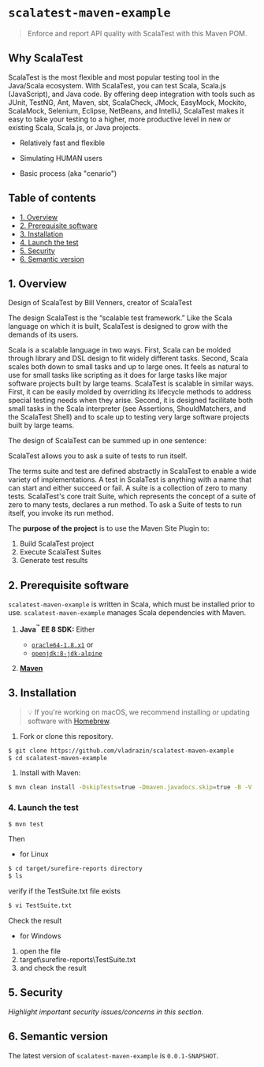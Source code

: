 ﻿# `scalatest-maven-example`
> Enforce and report API quality with ScalaTest with this Maven POM.

## Why ScalaTest
ScalaTest is the most flexible and most popular testing tool in the Java/Scala ecosystem. With ScalaTest, you can test Scala, Scala.js (JavaScript), and Java code. By offering deep integration with tools such as JUnit, TestNG, Ant, Maven, sbt, ScalaCheck, JMock, EasyMock, Mockito, ScalaMock, Selenium, Eclipse, NetBeans, and IntelliJ, ScalaTest makes it easy to take your testing to a higher, more productive level in new or existing Scala, Scala.js, or Java projects.

* Relatively fast and flexible

* Simulating HUMAN users


* Basic process (aka "cenario")


## Table of contents
<!-- ⛔️ AUTO-GENERATED-CONTENT:START (TOC:excludeText=Table of contents) -->
- [1. Overview](#1-overview)
- [2. Prerequisite software](#2-prerequisite-software)
- [3. Installation](#3-installation)
- [4. Launch the test](#4-launch-the-test)
- [5. Security](#5-security)
- [6. Semantic version](#6-semantic-version)
<!-- ⛔️ AUTO-GENERATED-CONTENT:END -->


## 1. Overview

Design of ScalaTest
by Bill Venners, creator of ScalaTest

The design
ScalaTest is the “scalable test framework.” Like the Scala language on which it is built, ScalaTest is designed to grow with the demands of its users.

Scala is a scalable language in two ways. First, Scala can be molded through library and DSL design to fit widely different tasks. Second, Scala scales both down to small tasks and up to large ones. It feels as natural to use for small tasks like scripting as it does for large tasks like major software projects built by large teams. ScalaTest is scalable in similar ways. First, it can be easily molded by overriding its lifecycle methods to address special testing needs when they arise. Second, it is designed facilitate both small tasks in the Scala interpreter (see Assertions, ShouldMatchers, and the ScalaTest Shell) and to scale up to testing very large software projects built by large teams.

The design of ScalaTest can be summed up in one sentence:

ScalaTest allows you to ask a suite of tests to run itself.

The terms suite and test are defined abstractly in ScalaTest to enable a wide variety of implementations. A test in ScalaTest is anything with a name that can start and either succeed or fail. A suite is a collection of zero to many tests. ScalaTest's core trait Suite, which represents the concept of a suite of zero to many tests, declares a run method. To ask a Suite of tests to run itself, you invoke its run method.


The **purpose of the project** is to use the Maven Site Plugin to:
  1. Build ScalaTest project
  2. Execute ScalaTest Suites
  3. Generate test results
  

## 2. Prerequisite software

`scalatest-maven-example` is written in Scala, which must be installed prior to use. `scalatest-maven-example` manages Scala dependencies with Maven.

 1. **Java<sup>:tm:</sup> EE 8 SDK:** Either
    * [`oracle64-1.8.x1`](http://www.oracle.com/technetwork/java/javase/downloads/index.html) or
    * [`openjdk:8-jdk-alpine`](https://github.com/docker-library/openjdk/blob/b4f29ba829765552239bd18f272fcdaf09eca259/8-jdk/alpine/Dockerfile)

 1. [**Maven**](https://maven.apache.org/download.cgi)
 


## 3. Installation
> :bulb: If you're working on macOS, we recommend installing or updating software with [Homebrew](https://brew.sh/).

  1. Fork or clone this repository.

  ```bash
  $ git clone https://github.com/vladrazin/scalatest-maven-example
  $ cd scalatest-maven-example
  ```

  1. Install with Maven:

  ```bash
  $ mvn clean install -DskipTests=true -Dmaven.javadocs.skip=true -B -V
  ```


### 4. Launch the test

```bash
$ mvn test
```

Then 
* for Linux
```bash
$ cd target/surefire-reports directory
$ ls
```
verify if the TestSuite.txt file exists

```bash
$ vi TestSuite.txt
```
Check the result

* for Windows
1. open the file
2. target\surefire-reports\TestSuite.txt
3. and check the result

## 5. Security

_Highlight important security issues/concerns in this section._

## 6. Semantic version

The latest version of `scalatest-maven-example` is `0.0.1-SNAPSHOT`.
